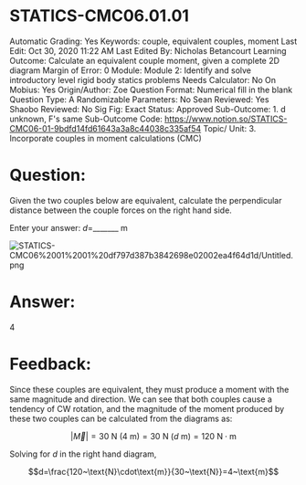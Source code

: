 # STATICS-CMC06.01.01

Automatic Grading: Yes
Keywords: couple, equivalent couples, moment
Last Edit: Oct 30, 2020 11:22 AM
Last Edited By: Nicholas Betancourt
Learning Outcome: Calculate an equivalent couple moment, given a complete 2D diagram
Margin of Error: 0
Module: Module 2: Identify and solve introductory level rigid body statics problems
Needs Calculator: No
On Mobius: Yes
Origin/Author: Zoe
Question Format: Numerical fill in the blank
Question Type: A
Randomizable Parameters: No
Sean Reviewed: Yes
Shaobo Reviewed: No
Sig Fig: Exact
Status: Approved
Sub-Outcome: 1. d unknown, F's same
Sub-Outcome Code: https://www.notion.so/STATICS-CMC06-01-9bdfd14fd61643a3a8c44038c335af54
Topic/ Unit: 3. Incorporate couples in moment calculations (CMC)

# Question:

Given the two couples below are equivalent, calculate the perpendicular distance between the couple forces on the right hand side. 

Enter your answer: $d=$_______  $\text{m}$

![STATICS-CMC06%2001%2001%20df797d387b3842698e02002ea4f64d1d/Untitled.png](STATICS-CMC06%2001%2001%20df797d387b3842698e02002ea4f64d1d/Untitled.png)

# Answer:

4

# Feedback:

Since these couples are equivalent, they must produce a moment with the same magnitude and direction.  We can see that both couples cause a tendency of CW rotation, and the magnitude of the moment produced by these two couples can be calculated from the diagrams as: 

$$ |\overrightarrow{M}|=30~\text{N}~(4 ~\text{m})=30~\text{N}~(d ~\text{m})= 120~\text{N}\cdot\text{m}$$

Solving for $d$ in the right hand diagram, 

$$d=\frac{120~\text{N}\cdot\text{m}}{30~\text{N}}=4~\text{m}$$